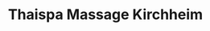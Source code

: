 ---
title: "Thaispa Massage Kirchheim"
url: /heidelberg/thaispa-massage-kirchheim/
shop: Massage
---